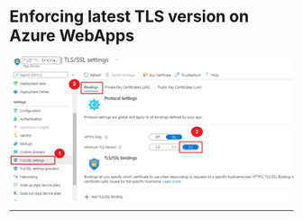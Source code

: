 
Enforcing latest TLS version on Azure WebApps
==
 ![Image](/Enforcing-latest-TLS-version-on-Azure-WebApps/media/Enforce_latest_TLS_version.jpg "icon")
 
 --- 
 
 
